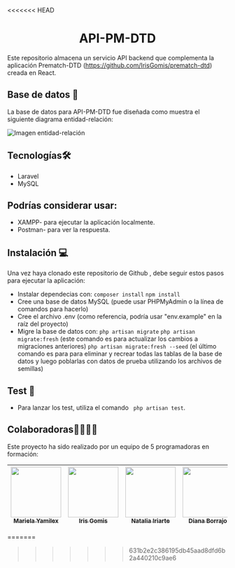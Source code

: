 <<<<<<< HEAD
<h1 align="center"> API-PM-DTD</h1> 

Este repositorio almacena un servicio API backend que complementa la aplicación Prematch-DTD (https://github.com/IrisGomis/prematch-dtd) creada en React.



## Base de datos 📖

La base de datos para API-PM-DTD fue diseñada como muestra el siguiente diagrama entidad-relación:

 ![Imagen entidad-relación](C:\xampp\htdocs\api-pm-dtd\resources\img\MSQL.jpg)







## Tecnologías🛠️  

- Laravel
- MySQL


## Podrías considerar usar: 

- XAMPP- para ejecutar la aplicación localmente.
- Postman- para ver la respuesta. 


## Instalación 💻
Una vez haya clonado este repositorio de Github , debe seguir estos pasos para ejecutar la aplicación:

- Instalar dependecias con: `composer install`  `npm install`
- Cree una base de datos MySQL (puede usar PHPMyAdmin o la línea de comandos para hacerlo)
- Cree el archivo .env (como referencia, podría usar "env.example" en la raíz del proyecto)
- Migre la base de datos con:  `php artisan migrate`  `php artisan migrate:fresh` (este comando es para actualizar los cambios a migraciones anteriores)  `php artisan migrate:fresh --seed` (el último comando es para para eliminar y recrear todas las tablas de la base de datos y luego poblarlas con datos de prueba utilizando los archivos de semillas)


## Test 🧾
- Para lanzar los test, utiliza el comando ` php artisan test`.



 ## Colaboradoras:family_woman_woman_girl_girl:
Este proyecto ha sido realizado por un equipo de 5 programadoras en formación:

| [<img src="https://avatars.githubusercontent.com/u/117082608?v=4" width=115><br><sub>Mariela Yamilex </sub>](https://github.com/MarielaYamilex70) |  [<img src="https://avatars.githubusercontent.com/u/117083641?v=4" width=115><br><sub>Iris Gomis </sub>](https://github.com/IrisGomis) |  [<img src="https://avatars.githubusercontent.com/u/117080419?v=4" width=115><br><sub>Natalia Iriarte</sub>](https://github.com/Natalia-irlo) | [<img src="https://avatars.githubusercontent.com/u/90630004?v=4" width=115><br><sub>Diana Borrajo</sub>](https://github.com/Dianab177) | [<img src="https://avatars.githubusercontent.com/u/117688044?v=4" width=115><br><sub>Irene Fernández</sub>](https://github.com/irenefl) |
| :---: | :---: | :---: | :---: | :---: |
=======
>>>>>>> 631b2e2c386195db45aad8dfd6b2a440210c9ae6
